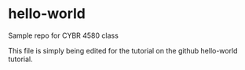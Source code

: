 # hello-world
Sample repo for CYBR 4580 class

This file is simply being edited for the tutorial on the github hello-world tutorial.
